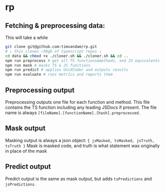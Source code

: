 # rp

## Fetching & preprocessing data:
This will take a while
```bash
git clone git@github.com:timvandam/rp.git
# ↓ this clones ~50gb of typescript repos ↓ 
cd data && chmod +x ./cloner.sh && ./cloner.sh && cd ..
npm run preprocess # get all TS functions&methods, and JS equivalents
npm run mask # masks TS & JS functions
npm run predict # applies UniXCoder and outputs results
npm run evaluate # runs metrics and reports them
```

## Preprocessing output
Preprocessing outputs one file for each function and method.
This file contains the TS function including any leading JSDocs if present.
The file name is always `[fileName].[functionName].[hash].preprocessed`.

## Mask output
Masking output is always a json object: `{ jsMasked, tsMasked, jsTruth, tsTruth }`
Mask is masked code, and truth is what statement was originally in place of the mask

## Predict output
Predict output is the same as mask output, but adds `tsPredictions` and `jsPredictions`.
